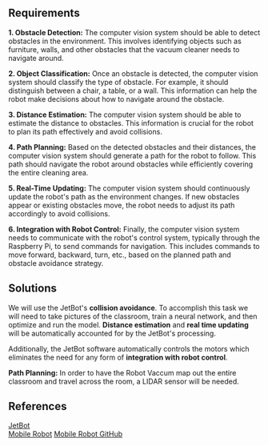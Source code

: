 ## Requirements

**1. Obstacle Detection:** The computer vision system should be able to detect obstacles in the environment. This involves identifying objects such as furniture, walls, and other obstacles that the vacuum cleaner needs to navigate around.

**2. Object Classification:** Once an obstacle is detected, the computer vision system should classify the type of obstacle. For example, it should distinguish between a chair, a table, or a wall. This information can help the robot make decisions about how to navigate around the obstacle.

**3. Distance Estimation:** The computer vision system should be able to estimate the distance to obstacles. This information is crucial for the robot to plan its path effectively and avoid collisions.

**4. Path Planning:** Based on the detected obstacles and their distances, the computer vision system should generate a path for the robot to follow. This path should navigate the robot around obstacles while efficiently covering the entire cleaning area.

**5. Real-Time Updating:** The computer vision system should continuously update the robot's path as the environment changes. If new obstacles appear or existing obstacles move, the robot needs to adjust its path accordingly to avoid collisions.

**6. Integration with Robot Control:** Finally, the computer vision system needs to communicate with the robot's control system, typically through the Raspberry Pi, to send commands for navigation. This includes commands to move forward, backward, turn, etc., based on the planned path and obstacle avoidance strategy.

## Solutions

We will use the JetBot's **collision avoidance**. To accomplish this task we will need to take pictures of the classroom, train a neural network, and then optimize and run the model. **Distance estimation** and **real time updating** will be automatically accounted for by the JetBot's processing.

Additionally, the JetBot software automatically controls the motors which eliminates the need for any form of **integration with robot control**.

**Path Planning:** In order to have the Robot Vaccum map out the entire classroom and travel across the room, a LIDAR sensor will be needed.

## References

[JetBot](https://jetbot.org/master/examples/collision_avoidance.html)\
[Mobile Robot](https://articulatedrobotics.xyz/mobile-robot-1-project-overview/)
[Mobile Robot GitHub](https://github.com/joshnewans/my_bot/tree/main)
